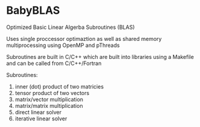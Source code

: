 # BabyBLAS

Optimized Basic Linear Algerba Subroutines (BLAS)

Uses single proccessor optimaztion as well as shared memory multiprocessing using OpenMP and pThreads

Subroutines are built in C/C++ which are built into libraries using a Makefile and can be called from C/C++/Fortran 

Subroutines: 
  1. inner (dot) product of two matricies
  2. tensor product of two vectors
  3. matrix/vector multiplication
  4. matrix/matrix multiplication
  5. direct linear solver
  6. iterative linear solver
